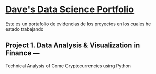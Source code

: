 # [Dave's Data Science Portfolio](https://github.com/Dave10T/Dave_portofolio/Technical_ANalysis_of_Bitcoin)
Este es un portafolio de evidencias de los proyectos en los cuales he estado trabajando

## Project 1. Data Analysis & Visualization in Finance — 
   Technical Analysis of Come Cryptocurrencies using Python


